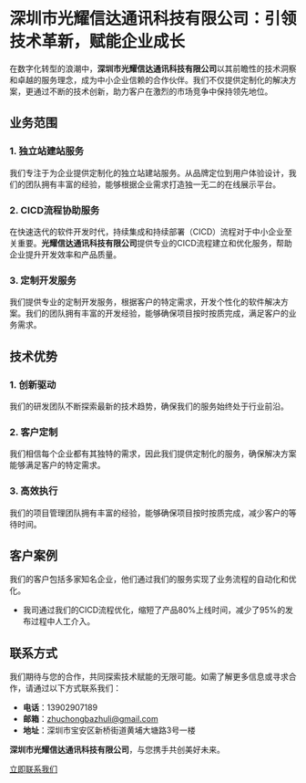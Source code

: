 # 深圳市光耀信达通讯科技有限公司：引领技术革新，赋能企业成长

在数字化转型的浪潮中，**深圳市光耀信达通讯科技有限公司**以其前瞻性的技术洞察和卓越的服务理念，成为中小企业信赖的合作伙伴。我们不仅提供定制化的解决方案，更通过不断的技术创新，助力客户在激烈的市场竞争中保持领先地位。

## 业务范围

### 1. 独立站建站服务  
我们专注于为企业提供定制化的独立站建站服务。从品牌定位到用户体验设计，我们的团队拥有丰富的经验，能够根据企业需求打造独一无二的在线展示平台。

### 2. CICD流程协助服务  
在快速迭代的软件开发时代，持续集成和持续部署（CICD）流程对于中小企业至关重要。**光耀信达通讯科技有限公司**提供专业的CICD流程建立和优化服务，帮助企业提升开发效率和产品质量。

### 3. 定制开发服务
我们提供专业的定制开发服务，根据客户的特定需求，开发个性化的软件解决方案。我们的团队拥有丰富的开发经验，能够确保项目按时按质完成，满足客户的业务需求。

## 技术优势

### 1. 创新驱动  
我们的研发团队不断探索最新的技术趋势，确保我们的服务始终处于行业前沿。

### 2. 客户定制  
我们相信每个企业都有其独特的需求，因此我们提供定制化的服务，确保解决方案能够满足客户的特定需求。

### 3. 高效执行  
我们的项目管理团队拥有丰富的经验，能够确保项目按时按质完成，减少客户的等待时间。

## 客户案例

我们的客户包括多家知名企业，他们通过我们的服务实现了业务流程的自动化和优化。
- 我司通过我们的CICD流程优化，缩短了产品80%上线时间，减少了95%的发布过程中人工介入。

## 联系方式

我们期待与您的合作，共同探索技术赋能的无限可能。如需了解更多信息或寻求合作，请通过以下方式联系我们：

- **电话**：13902907189
- **邮箱**：zhuchongbazhuli@gmail.com
- **地址**：深圳市宝安区新桥街道黄埔大塘路3号一楼

**深圳市光耀信达通讯科技有限公司**，与您携手共创美好未来。

[立即联系我们](mailto:zhuchongbazhuli@gmail.com)
